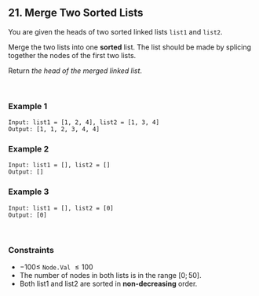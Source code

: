 ## 21. Merge Two Sorted Lists

You are given the heads of two sorted linked lists `list1` and `list2`.

Merge the two lists into one **sorted** list. The list should be made by splicing together the nodes of the first two lists.

Return _the head of the merged linked list_.

<br>

### Example 1

```
Input: list1 = [1, 2, 4], list2 = [1, 3, 4]
Output: [1, 1, 2, 3, 4, 4]
```

### Example 2

```
Input: list1 = [], list2 = []
Output: []
```

### Example 3

```
Input: list1 = [], list2 = [0]
Output: [0]
```

<br>

### Constraints

- $-100 \leqslant$ `Node.Val` $\leqslant 100$
- The number of nodes in both lists is in the range $[0; 50]$.
- Both list1 and list2 are sorted in **non-decreasing** order.
